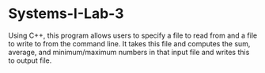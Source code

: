 # Systems-I-Lab-3
Using C++, this program allows users to specify a file to read from and a file to write to from the command line. It takes this file and computes the sum, average, and minimum/maximum numbers in that input file and writes this to output file.
